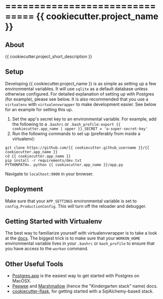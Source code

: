 ===============================
{{ cookiecutter.project_name }}
===============================

About
---

{{ cookiecutter.project_short_description }}

Setup
---

Developing {{ cookiecutter.project_name }} is as simple as setting up a few environmental variables. It will use `sqlite` as a default database unless otherwise configured. For detailed explanation of setting up with Postgres (for example), please see below. It is also recommended that you use a `virtualenv` with `virtualenvwrapper` to make development easier. See below for an example for setting this up.

1. Set the app's secret key to an environmental variable. For example, add the following to a `.bashrc` or `.bash_profile`: `export {{ cookiecutter.app_name | upper }}_SECRET = 'a-super-secret-key'`
2. Run the following commands to set up (preferably from inside a virtualenv):

```
git clone https://github.com/{{ cookiecutter.github_username }}/{{ cookiecutter.app_name }}
cd {{ cookiecutter.app_name }}
pip install -r requirements/dev.txt
PYTHONPATH=. python {{ cookiecutter.app_name }}/app.py
```

Navigate to `localhost:9000` in your browser.

Deployment
---
Make sure that your `APP_SETTINGS` environmental variable is set to `config.ProductionConfig`. This will turn off the reloader and debugger.

Getting Started with Virtualenv
---

The best way to familiarize yourself with virtualenvwrapper is to take a look at the [docs](http://virtualenvwrapper.readthedocs.org/en/latest/). The biggest trick is to make sure that your `WORKON_HOME` environmental variable lives in your `.bashrc` or `bash_profile` to ensure that you have access to the `workon` command.

Other Useful Tools
---

+ [Postgres.app](http://postgresapp.com/) is the easiest way to get started with Postgres on MacOSX.
+ [Peewee](http://peewee.readthedocs.org) and [Marshmallow](http://marshmallow.readthedocs.org) (hence the "Kindergarten stack" name) docs.
+ [cookiecutter-flask](https://github.com/sloria/cookiecutter-flask), for getting started with a SqlAlchemy-based stack.
